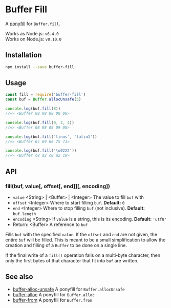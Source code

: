 # Buffer Fill

A [ponyfill](https://ponyfill.com) for `Buffer.fill`.

Works as Node.js: `v6.4.0` <br>
Works on Node.js: `v0.10.0`

## Installation

```sh
npm install --save buffer-fill
```

## Usage

```js
const fill = require('buffer-fill')
const buf = Buffer.allocUnsafe(5)

console.log(buf.fill(8))
//=> <Buffer 08 08 08 08 08>

console.log(buf.fill(9, 2, 4))
//=> <Buffer 08 08 09 09 08>

console.log(buf.fill('linus', 'latin1'))
//=> <Buffer 6c 69 6e 75 73>

console.log(buf.fill('\u0222'))
//=> <Buffer c8 a2 c8 a2 c8>
```

## API

### fill(buf, value[, offset[, end]][, encoding])

- `value` &lt;String&gt; | &lt;Buffer&gt; | &lt;Integer&gt; The value to fill `buf` with
- `offset` &lt;Integer&gt; Where to start filling `buf`. **Default:** `0`
- `end` &lt;Integer&gt; Where to stop filling `buf` (not inclusive). **Default:** `buf.length`
- `encoding` &lt;String&gt; If `value` is a string, this is its encoding. **Default:** `'utf8'`
- Return: &lt;Buffer&gt; A reference to `buf`

Fills `buf` with the specified `value`. If the `offset` and `end` are not given,
the entire `buf` will be filled. This is meant to be a small simplification to
allow the creation and filling of a `Buffer` to be done on a single line.

If the final write of a `fill()` operation falls on a multi-byte character, then
only the first bytes of that character that fit into `buf` are written.

## See also

- [buffer-alloc-unsafe](https://github.com/LinusU/buffer-alloc-unsafe) A ponyfill for `Buffer.allocUnsafe`
- [buffer-alloc](https://github.com/LinusU/buffer-alloc) A ponyfill for `Buffer.alloc`
- [buffer-from](https://github.com/LinusU/buffer-from) A ponyfill for `Buffer.from`
